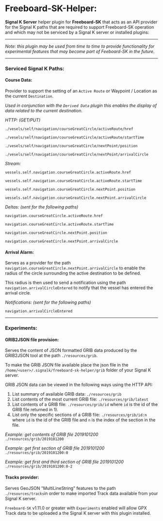 # Freeboard-SK-Helper:

**Signal K Server** helper plugin for **Freeboard-SK** that 
acts as an API provider for the Signal K paths that are required to support Freeboard-SK operation and which may not be serviced by a Signal K server or installed plugins:

---
_Note: this plugin may be used from time to time to provide functionality for experimental features that may become part of Feeboard-SK in the future._

---

### Serviced Signal K Paths:

#### Course Data:

Provider to support the setting of an `Active Route` or Waypoint / Location as the current `Destination`.

_Used in conjunction with the `Derived Data` plugin this enables the display of data related to the current destination._


_HTTP: (GET/PUT)_
```
./vesels/self/navigation/courseGreatCircle/activeRoute/href

./vesels/self/navigation/courseGreatCircle/activeRoute/startTime

./vesels/self/navigation/courseGreatCircle/nextPoint/position

./vesels/self/navigation/courseGreatCircle/nextPoint/arrivalCircle
```

_Stream:_
```
vessels.self.navigation.courseGreatCircle.activeRoute.href

vessels.self.navigation.courseGreatCircle.activeRoute.startTime

vessels.self.navigation.courseGreatCircle.nextPoint.position

vessels.self.navigation.courseGreatCircle.nextPoint.arrivalCircle
```

_Deltas: (sent for the following paths)_
```
navigation.courseGreatCircle.activeRoute.href

navigation.courseGreatCircle.activeRoute.startTime

navigation.courseGreatCircle.nextPoint.position

navigation.courseGreatCircle.nextPoint.arrivalCircle
```


#### Arrival Alarm:

Serves as a provider for the path `navigation.courseGreatCircle.nextPoint.arrivalCircle` to enable the radius of the circle surrounding the active destination to be defined.

This radius is then used to send a notification using the path `navigation.arrivalCircleEntered` to notify that the vessel has entered the arrival circle.

_Notifications: (sent for the following paths)_
```
navigation.arrivalCircleEntered
```

---
### Experiments:


#### GRIB2JSON file provision:

Serves the content of JSON formatted GRIB data produced by the GRIB2JSON tool at the path `./resources/grib`.

To make the GRIB JSON file available place the json file in the `/home/<user>/.signalk/freeboard-sk-helper/grib` folder of your Signal K server.

GRIB JSON data can be viewed in the following ways using the HTTP API:
1) List summary of available GRIB data: `./resources/grib`
1) List contents of the most current GRIB file: `./resources/grib/latest`
1) List contents of a GRIB file: `./resources/grib/id` where `id` is the id of the GRIB file returned in 1).
1) List only the specific sections of a GRIB file: `./resources/grib/id:n` where `id` is the id of the GRIB file and `n` is the index of the section in the file.

_Example: get contents of GRIB file 2019101200_
`./resources/grib/2019101200`

_Example: get first section of GRIB file 2019101200_
`./resources/grib/2019101200:0`

_Example: get first and third section of GRIB file 2019101200_
`./resources/grib/2019101200:0-2`


#### Tracks provider:

Serves GeoJSON "MultiLineString" features to the path `./resources/tracks`in order to make imported Track data available from your Signal K server.

`Freeboard-SK` v1.11.0 or greater with `Experiments` enabled will allow GPX Track data to be uploaded a the Signal K server with this plugin installed.
